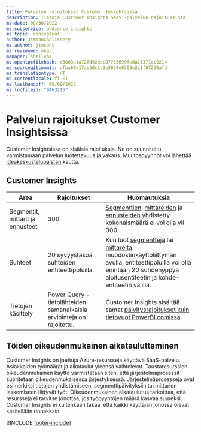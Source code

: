 ```yaml
---
title: Palvelun rajoitukset Customer Insightsissa
description: Tietoja Customer Insights SaaS -palvelun rajoituksista.
ms.date: 08/30/2022
ms.subservice: audience-insights
ms.topic: conceptual
author: JimsonChalissery
ms.author: jimsonc
ms.reviewer: mhart
manager: shellyha
ms.openlocfilehash: c3863b1a72fd92ddc87755699feda11371ec9214
ms.sourcegitcommit: dfba60e17ae6dc1e2e3830e6365e2c1f87230afd
ms.translationtype: HT
ms.contentlocale: fi-FI
ms.lasthandoff: 09/09/2022
ms.locfileid: "9463215"
---
```

# <a name="service-limits-in-customer-insights"></a>Palvelun rajoitukset Customer Insightsissa

 Customer Insightsissa on sisäisiä rajoituksia. Ne on suunniteltu varmistamaan palvelun luotettavuus ja vakaus. Muutospyynnöt voi lähettää [ideakeskustelupalstan](https://go.microsoft.com/fwlink/?linkid=2074172) kautta.

## <a name="customer-insights"></a>Customer Insights

| Area  | Rajoitukset  | Huomautuksia |
|-------------|---------------------------------------------------------------------|---------------------------------------------------------------------|
| Segmentit, mittarit ja ennusteet | 300  | [Segmenttien](segments.md), [mittareiden](measures.md) ja [ennusteiden](predictions-overview.md) yhdistetty kokonaismäärä ei voi olla yli 300.  |
| Suhteet | 20 syvyystasoa suhteiden entiteettipoluilla. | Kun luot [segmenttejä](segments.md) tai [mittareita](measures.md) muodostinkäyttöliittymän avulla, entiteettipoluilla voi olla enintään 20 suhdehyppyä aloitusentiteetin ja kohde-entiteetin välillä.  |
|Tietojen käsittely| Power Query -tietolähteiden samanaikaisia arviointeja on rajoitettu. | Customer Insights sisältää samat [päivitysrajoitukset kuin tietovuot PowerBI.comissa](/power-query/power-query-online-limits#refresh-limits). |

## <a name="fair-scheduling-of-jobs"></a>Töiden oikeudenmukainen aikatauluttaminen

Customer Insights on jaettuja Azure-resursseja käyttävä SaaS-palvelu. Asiakkaiden työmäärät ja aikataulut yleensä vaihtelevat. Taustaresurssien oikeudenmukainen käyttö varmistetaan siten, että järjestelmäprosessit suoritetaan oikeudenmukaisessa järjestyksessä. Järjestelmäprosesseja ovat esimerkiksi tietojen yhdistämiseen, segmenttipäivityksiin tai mittarien laskemiseen liittyvät työt. Oikeudenmukainen aikataulutus tarkoittaa, että resursseja ei tarvitse jonottaa, jos työpyyntöjen määrä kasvaa suureksi. Customer Insights ei kuitenkaan takaa, että kaikki käyttäjän jonossa olevat käsitellään rinnakkain.

[!INCLUDE [footer-include](includes/footer-banner.md)]
